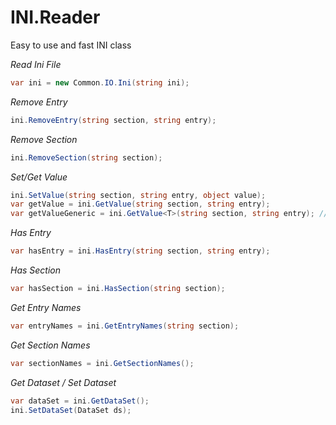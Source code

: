# INI.Reader
Easy to use and fast INI class

*Read Ini File*
```cs
var ini = new Common.IO.Ini(string ini);
```
*Remove Entry*
```cs
ini.RemoveEntry(string section, string entry);
```
*Remove Section*
```cs
ini.RemoveSection(string section);
```
*Set/Get Value*
```cs
ini.SetValue(string section, string entry, object value);
var getValue = ini.GetValue(string section, string entry);
var getValueGeneric = ini.GetValue<T>(string section, string entry); // Generic
```

*Has Entry*
```cs
var hasEntry = ini.HasEntry(string section, string entry);
```
*Has Section*
```cs
var hasSection = ini.HasSection(string section);
```
*Get Entry Names*
```cs
var entryNames = ini.GetEntryNames(string section);
```
*Get Section Names*
```cs
var sectionNames = ini.GetSectionNames();
```
*Get Dataset / Set Dataset*
```cs
var dataSet = ini.GetDataSet();
ini.SetDataSet(DataSet ds);
```




